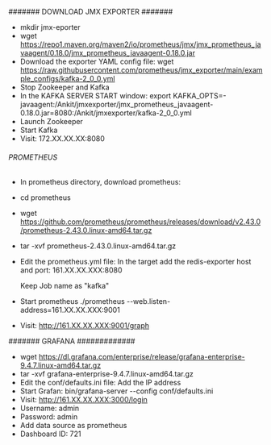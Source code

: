####### DOWNLOAD JMX EXPORTER #######
* mkdir jmx-eporter
* wget https://repo1.maven.org/maven2/io/prometheus/jmx/jmx_prometheus_javaagent/0.18.0/jmx_prometheus_javaagent-0.18.0.jar
* Download the exporter YAML config file: wget https://raw.githubusercontent.com/prometheus/jmx_exporter/main/example_configs/kafka-2_0_0.yml
* Stop Zookeeper and Kafka
* In the KAFKA SERVER START window: export KAFKA_OPTS=-javaagent:/Ankit/jmxexporter/jmx_prometheus_javaagent-0.18.0.jar=8080:/Ankit/jmxexporter/kafka-2_0_0.yml
* Launch Zookeeper
* Start Kafka
* Visit: 172.XX.XX.XX:8080

###### PROMETHEUS ######
* In prometheus directory, download prometheus:
* cd prometheus
* wget https://github.com/prometheus/prometheus/releases/download/v2.43.0/prometheus-2.43.0.linux-amd64.tar.gz
* tar -xvf prometheus-2.43.0.linux-amd64.tar.gz
  
* Edit the prometheus.yml file:
    In the target add the redis-exporter host and port:
    161.XX.XX.XXX:8080
    
    Keep Job name as "kafka"
    
* Start prometheus
  ./prometheus --web.listen-address=161.XX.XX.XXX:9001
* Visit: http://161.XX.XX.XXX:9001/graph



####### GRAFANA #############
* wget https://dl.grafana.com/enterprise/release/grafana-enterprise-9.4.7.linux-amd64.tar.gz
* tar -xvf grafana-enterprise-9.4.7.linux-amd64.tar.gz
* Edit the conf/defaults.ini file: Add the IP address
* Start Grafan: bin/grafana-server --config conf/defaults.ini
* Visit: http://161.XX.XX.XXX:3000/login
* Username: admin
* Password: admin
* Add data source as prometheus
* Dashboard ID: 721
